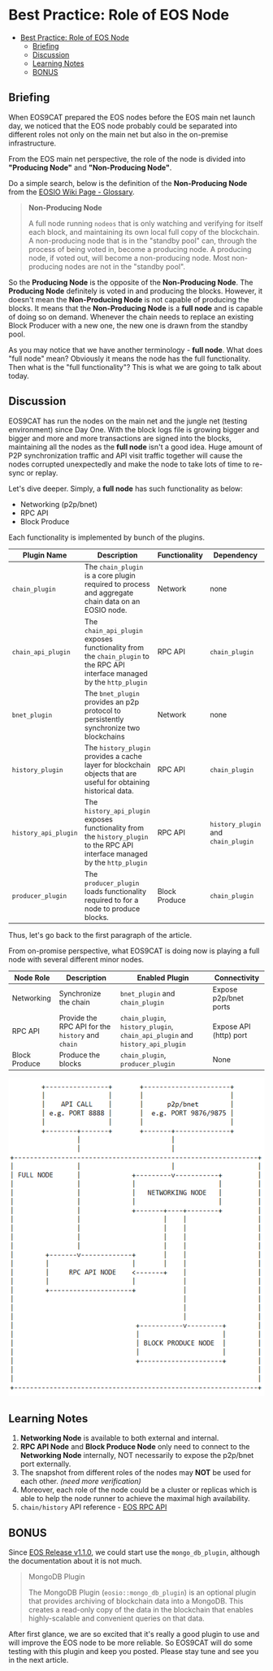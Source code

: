 # Best Practice: Role of EOS Node

- [Best Practice: Role of EOS Node](#best-practice-role-of-eos-node)
  - [Briefing](#briefing)
  - [Discussion](#discussion)
  - [Learning Notes](#learning-notes)
  - [BONUS](#bonus)

## Briefing

When EOS9CAT prepared the EOS nodes before the EOS main net launch day, we noticed that the EOS node probably could be separated into different roles not only on the main net but also in the on-premise infrastructure.

From the EOS main net perspective, the role of the node is divided into **"Producing Node"** and **"Non-Producing Node"**.

Do a simple search, below is the definition of the **Non-Producing Node** from the [EOSIO Wiki Page - Glossary](https://github.com/EOSIO/eos/wiki/Glossary).

> **Non-Producing Node**
> 
> A full node running `nodeos` that is only watching and verifying for itself each block, and maintaining its own local full copy of the blockchain. A non-producing node that is in the "standby pool" can, through the process of being voted in, become a producing node. A producing node, if voted out, will become a non-producing node. Most non-producing nodes are not in the "standby pool".

So the **Producing Node** is the opposite of the **Non-Producing Node**. The **Producing Node** definitely is voted in and producing the blocks. However, it doesn't mean the **Non-Producing Node** is not capable of producing the blocks. It means that the **Non-Producing Node** is a **full node** and is capable of doing so on demand. Whenever the chain needs to replace an existing Block Producer with a new one, the new one is drawn from the standby pool.

As you may notice that we have another terminology - **full node**. What does "full node" mean? Obviously it means the node has the full functionality. Then what is the "full functionality"? This is what we are going to talk about today.

## Discussion

EOS9CAT has run the nodes on the main net and the jungle net (testing environment) since Day One. With the block logs file is growing bigger and bigger and more and more transactions are signed into the blocks, maintaining all the nodes as the **full node** isn't a good idea. Huge amount of P2P synchronization traffic and API visit traffic together will cause the nodes corrupted unexpectedly and make the node to take lots of time to re-sync or replay.

Let's dive deeper. Simply, a **full node** has such functionality as below:

- Networking (p2p/bnet)
- RPC API
- Block Produce

Each functionality is implemented by bunch of the plugins.

| Plugin Name | Description | Functionality | Dependency |
| ----------- | ----------- | ------------- | ---------- |
| `chain_plugin` | The `chain_plugin` is a core plugin required to process and aggregate chain data on an EOSIO node. | Network | none |
| `chain_api_plugin` | The `chain_api_plugin` exposes functionality from the `chain_plugin` to the RPC API interface managed by the `http_plugin` | RPC API | `chain_plugin` |
| `bnet_plugin` | The `bnet_plugin` provides an p2p protocol to persistently synchronize two blockchains  | Network | none |
| `history_plugin` | The `history_plugin` provides a cache layer for blockchain objects that are useful for obtaining historical data.  | RPC API | `chain_plugin` |
| `history_api_plugin` | The `history_api_plugin` exposes functionality from the `history_plugin` to the RPC API interface managed by the `http_plugin` | RPC API | `history_plugin` and `chain_plugin` |
| `producer_plugin` | The `producer_plugin` loads functionality required to for a node to produce blocks. | Block Produce | `chain_plugin` |

Thus, let's go back to the first paragraph of the article.

From on-promise perspective, what EOS9CAT is doing now is playing a full node with  several different minor nodes.

| Node Role | Description |Enabled Plugin | Connectivity |
| --------- | ----------- | ------------- | ------------ |
| Networking | Synchronize the chain | `bnet_plugin` and `chain_plugin` | Expose p2p/bnet ports |
| RPC API | Provide the RPC API for the `history` and `chain` | `chain_plugin`, `history_plugin`, `chain_api_plugin` and `history_api_plugin` | Expose API (http) port |
| Block Produce | Produce the blocks  | `chain_plugin`, `producer_plugin` | None |


![role-chart](./images/role-chart.png)


## Learning Notes

1. **Networking Node** is available to both external and internal.
2. **RPC API Node** and **Block Produce Node** only need to connect to the **Networking Node** internally, NOT necessarily to expose the p2p/bnet port externally.
3. The snapshot from different roles of the nodes may **NOT** be used for each other. *(need more verification)*
4. Moreover, each role of the node could be a cluster or replicas which is able to help the node runner to achieve the maximal high availability. 
5. `chain/history` API reference - [EOS RPC API](https://developers.eos.io/eosio-nodeos/reference#get_info)

## BONUS

Since [EOS Release v1.1.0](https://github.com/EOSIO/eos/releases/tag/v1.1.0), we could start use the `mongo_db_plugin`, although the documentation about it is not much.

> MongoDB Plugin
> 
> The MongoDB Plugin (`eosio::mongo_db_plugin`) is an optional plugin that provides archiving of blockchain data into a MongoDB. This creates a read-only copy of the data in the blockchain that enables highly-scalable and convenient queries on that data.

After first glance, we are so excited that it's really a good plugin to use and will improve the EOS node to be more reliable. So EOS9CAT will do some testing with this plugin and keep you posted. Please stay tune and see you in the next article.







